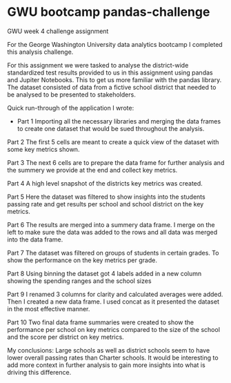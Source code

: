 # GWU bootcamp pandas-challenge
GWU week 4 challenge assignment

For the George Washington University data analytics bootcamp I completed this analysis challenge.

For this assignment we were tasked to analyse the district-wide standardized test results provided to us in this assignment using pandas and Jupiter Notebooks. This to get us more familiar with the pandas library. The dataset consisted of data from a fictive school district that needed to be analysed to be presented to stakeholders.

Quick run-through of the application I wrote:
- Part 1
Importing all the necessary libraries and merging the data frames to create one dataset that would be sued throughout the analysis.

Part 2
The first 5 cells are meant to create a quick view of the dataset with some key metrics shown.

Part 3
The next 6 cells are to prepare the data frame for further analysis and the summery we provide at the end and collect key metrics.

Part 4
A high level snapshot of the districts key metrics was created.

Part 5
Here the dataset was filtered to show insights into the students passing rate and get results per school and school district on the key metrics.

Part 6 
The results are merged into a summery data frame. I merge on the left to make sure the data was added to the rows and all data was merged into the data frame.

Part 7
The dataset was filtered on groups of students in certain grades. To show the performance on the key metrics per grade.

Part 8
Using binning the dataset got 4 labels added in a new column showing the spending ranges and the school sizes

Part 9
I renamed 3 columns for clarity and calculated averages were added. Then I created a new data frame. I used concat as it presented the dataset in the most effective manner.

Part 10
Two final data frame summaries were created to show the performance per school on key metrics compared to the size of the school and the score per district on key metrics. 

My conclusions:
Large schools as well as district schools seem to have lower overall passing rates than Charter schools. It would be interesting to add more context in further analysis to gain more insights into what is driving this difference.


